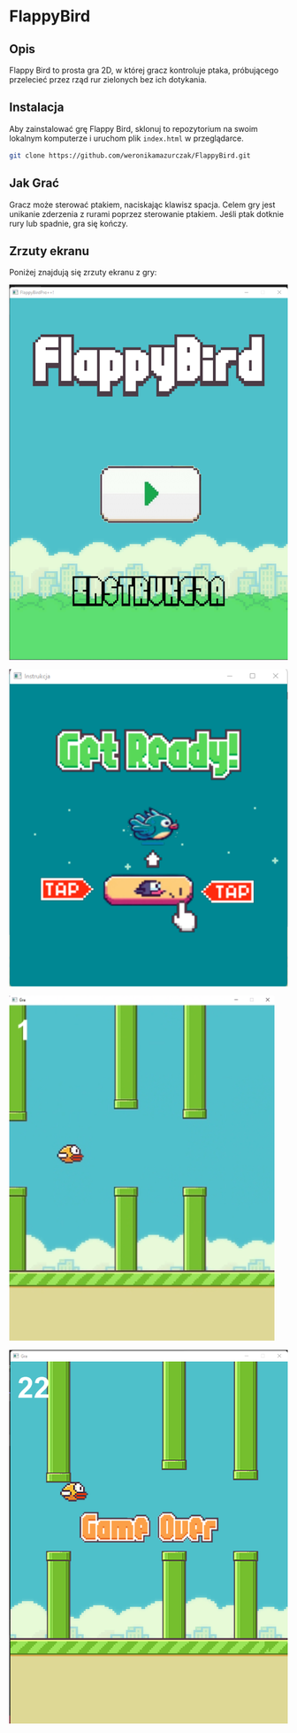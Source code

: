 # FlappyBird


## Opis

Flappy Bird to prosta gra 2D, w której gracz kontroluje ptaka, próbującego przelecieć przez rząd rur zielonych bez ich dotykania.


## Instalacja

Aby zainstalować grę Flappy Bird, sklonuj to repozytorium na swoim lokalnym komputerze i uruchom plik `index.html` w przeglądarce.

```bash
git clone https://github.com/weronikamazurczak/FlappyBird.git
```

## Jak Grać
Gracz może sterować ptakiem, naciskając klawisz spacja. Celem gry jest unikanie zderzenia z rurami poprzez sterowanie ptakiem. Jeśli ptak dotknie rury lub spadnie, gra się kończy.


## Zrzuty ekranu

Poniżej znajdują się zrzuty ekranu z gry:

![Menu](img/Menu.png)

![Instrukcja](img/Instrukcja.png)

![Gra](img/Gra.png)

![Przegrana](img/Przegrana.png)
